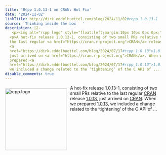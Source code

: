 ```yaml
---
title: 'Rcpp 1.0.13-1 on CRAN: Hot Fix'
date: '2024-11-02'
linkTitle: http://dirk.eddelbuettel.com/blog/2024/11/02#rcpp_1.0.13-1
source: 'Thinking inside the box   '
description: |2-
   <p><img alt="rcpp logo" style="float:left;margin:10px 10px 0px 0px;" width="200" src="https://dirk.eddelbuettel.com/images/rcpp-logo-blue-dial.png"/></p>
  <p>A hot-fix release 1.0.13-1, consisting of two small PRs relative to
  the last regular <a href="https://cran.r-project.org">CRAN</a> release
  <a
  href="https://dirk.eddelbuettel.com/blog/2024/07/17#rcpp_1.0.13">1.0.13</a>,
  just arrived on <a href="https://cran.r-project.org">CRAN</a>. When we
  prepared <a
  href="https://dirk.eddelbuettel.com/blog/2024/07/17#rcpp_1.0.13">1.0.13</a>,
  we included a change related to the ‘tightening’ of the C API of ...
disable_comments: true
---
```

 <p><img alt="rcpp logo" style="float:left;margin:10px 10px 0px 0px;" width="200" src="https://dirk.eddelbuettel.com/images/rcpp-logo-blue-dial.png"/></p>
<p>A hot-fix release 1.0.13-1, consisting of two small PRs relative to
the last regular <a href="https://cran.r-project.org">CRAN</a> release
<a
href="https://dirk.eddelbuettel.com/blog/2024/07/17#rcpp_1.0.13">1.0.13</a>,
just arrived on <a href="https://cran.r-project.org">CRAN</a>. When we
prepared <a
href="https://dirk.eddelbuettel.com/blog/2024/07/17#rcpp_1.0.13">1.0.13</a>,
we included a change related to the ‘tightening’ of the C API of ...
